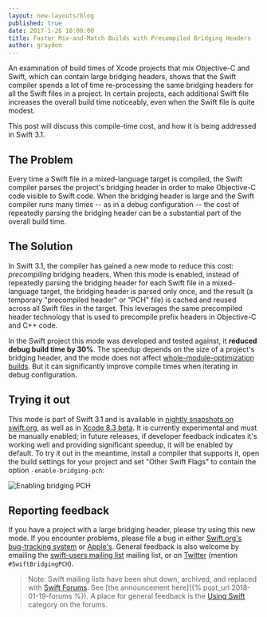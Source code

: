 ```yaml
---
layout: new-layouts/blog
published: true
date: 2017-1-26 10:00:00
title: Faster Mix-and-Match Builds with Precompiled Bridging Headers
author: graydon
---
```


An examination of build times of Xcode projects that mix Objective-C and Swift, which can contain large bridging headers, shows that the Swift compiler spends a lot of time re-processing the same bridging headers for all the Swift files in a project.
In certain projects, each additional Swift file increases the overall build time noticeably, even when the Swift file is quite modest.

This post will discuss this compile-time cost, and how it is being addressed in Swift 3.1.

## The Problem

Every time a Swift file in a mixed-language target is compiled, the Swift compiler parses the project's bridging header in order to make Objective-C code visible to Swift code.
When the bridging header is large and the Swift compiler runs many times -- as in a debug configuration -- the cost of repeatedly parsing the bridging header can be a substantial part of the overall build time.

## The Solution

In Swift 3.1, the compiler has gained a new mode to reduce this cost: _precompiling_ bridging headers.
When this mode is enabled, instead of repeatedly parsing the bridging header for each Swift file in a mixed-language target, the bridging header is parsed only once, and the result (a temporary "precompiled header" or "PCH" file) is cached and reused across all Swift files in the target.
This leverages the same precompiled header technology that is used to precompile prefix headers in Objective-C and C++ code.

In the Swift project this mode was developed and tested against, it **reduced debug build time by 30%**. The speedup depends on the size of a project's bridging header, and the mode does not affect [whole-module-optimization builds](/blog/whole-module-optimizations).
But it can significantly improve compile times when iterating in debug configuration.

## Trying it out

This mode is part of Swift 3.1 and is available in [nightly snapshots on swift.org](/download/#snapshots), as well as in [Xcode 8.3 beta](https://developer.apple.com/download/).
It is currently experimental and must be manually enabled; in future releases, if developer feedback indicates it's working well and providing significant speedup, it will be enabled by default.
To try it out in the meantime, install a compiler that supports it, open the build settings for your project and set "Other Swift Flags" to contain the option `-enable-bridging-pch`:

![Enabling bridging PCH](/assets/images/bridging-pch-blog/build-setting.png)

## Reporting feedback

If you have a project with a large bridging header, please try using this new mode.
If you encounter problems, please file a bug in either [Swift.org's bug-tracking system](https://bugs.swift.org/) or [Apple's](https://bugreport.apple.com/).
General feedback is also welcome by emailing the [swift-users mailing list](https://lists.swift.org/pipermail/swift-users/) mailing list, or on [Twitter](https://twitter.com/swiftlang) (mention `#SwiftBridgingPCH`).

> Note: Swift mailing lists have been shut down, archived, and replaced with
> [Swift Forums](https://forums.swift.org). See
> [the announcement here]({% post_url 2018-01-19-forums %}). A place for general
> feedback is the [Using Swift](https://forums.swift.org/c/swift-users/)
> category on the forums.
